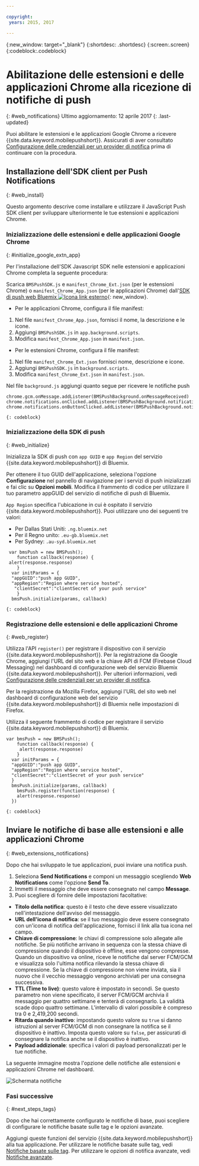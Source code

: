 ```yaml
---

copyright:
 years: 2015, 2017

---
```


{:new_window: target="_blank"}
{:shortdesc: .shortdesc}
{:screen:.screen}
{:codeblock:.codeblock}

# Abilitazione delle estensioni e delle applicazioni Chrome alla ricezione di notifiche di push
{: #web_notifications}
Ultimo aggiornamento: 12 aprile 2017
{: .last-updated}

Puoi abilitare le estensioni e le applicazioni Google Chrome a ricevere  {{site.data.keyword.mobilepushshort}}. Assicurati di aver consultato [Configurazione delle credenziali per un provider di notifica](t__main_push_config_provider.html) prima di continuare con la procedura.

## Installazione dell'SDK client per Push Notifications
{: #web_install}

Questo argomento descrive come installare e utilizzare il JavaScript Push SDK client per sviluppare ulteriormente le tue estensioni e applicazioni Chrome.

### Inizializzazione delle estensioni e delle applicazioni Google Chrome
{: #initialize_google_extn_app}

Per l'installazione dell'SDK Javascript SDK nelle estensioni e applicazioni Chrome completa la seguente procedura:

Scarica `BMSPushSDK.js` e `manifest_Chrome_Ext.json` (per le estensioni Chrome) o `manifest_Chrome_App.json` (per le applicazioni Chrome) dall'[SDK di push web Bluemix ![Icona link esterno](../../icons/launch-glyph.svg "Icona link esterno")](https://codeload.github.com/ibm-bluemix-mobile-services/bms-clientsdk-javascript-webpush/zip/master){: new_window}.



- Per le applicazioni Chrome, configura il file manifest:
 1. Nel file `manifest_Chrome_App.json`, fornisci il nome, la descrizione e le icone.
 2. Aggiungi `BMSPushSDK.js` in `app.background.scripts`.
 3. Modifica `manifest_Chrome_App.json` in `manifest.json`.

- Per le estensioni Chrome, configura il file manifest:
 1. Nel file `manifest_Chrome_Ext.json` fornisci nome, descrizione e icone.
 2. Aggiungi `BMSPushSDK.js` in `background.scripts`.
 3. Modifica `manifest_Chrome_Ext.json` in `manifest.json`.

Nel file `background.js` aggiungi quanto segue per ricevere le notifiche push 
```
chrome.gcm.onMessage.addListener(BMSPushBackground.onMessageReceived)
chrome.notifications.onClicked.addListener(BMSPushBackground.notification_onClicked);
chrome.notifications.onButtonClicked.addListener(BMSPushBackground.notifiation_buttonClicked); 
```
	{: codeblock}



### Inizializzazione della SDK di push 
{: #web_initialize}

Inizializza la SDK di push con `app GUID` e `app Region` del servizio {{site.data.keyword.mobilepushshort}} di Bluemix.  

Per ottenere il tuo GUID dell'applicazione, seleziona l'opzione **Configurazione** nel pannello di navigazione per i servizi di push inizializzati e fai clic su **Opzioni mobili**. Modifica il frammento di codice per utilizzare il tuo parametro appGUID del servizio di notifiche di push di Bluemix.

`App Region` specifica l'ubicazione in cui è ospitato il servizio {{site.data.keyword.mobilepushshort}}. Puoi utilizzare uno dei seguenti tre valori:

 - Per Dallas Stati Uniti:	 `.ng.bluemix.net`
 - Per il Regno unito:			 `.eu-gb.bluemix.net`
 - Per Sydney:		 `.au-syd.bluemix.net`

```
 var bmsPush = new BMSPush();
    function callback(response) {
 alert(response.response)
    }
  var initParams = {
  "appGUID":"push app GUID",
  "appRegion":"Region where service hosted",
   "clientSecret":"clientSecret of your push service"
    }
  bmsPush.initialize(params, callback)
```
	{: codeblock}

### Registrazione delle estensioni e delle applicazioni Chrome
{: #web_register}

Utilizza l'API `register()` per registrare il dispositivo con il servizio {{site.data.keyword.mobilepushshort}}. Per la registrazione da Google Chrome, aggiungi l'URL del sito web e la chiave API di FCM (Firebase Cloud Messaging) nel dashboard di configurazione web del servizio Bluemix {{site.data.keyword.mobilepushshort}}. Per ulteriori informazioni, vedi [Configurazione delle credenziali per un provider di notifica](t__main_push_config_provider.html). 

Per la registrazione da Mozilla Firefox, aggiungi l'URL del sito web nel dashboard di configurazione web del servizio {{site.data.keyword.mobilepushshort}} di Bluemix nelle impostazioni di Firefox.

Utilizza il seguente frammento di codice per registrare il servizio {{site.data.keyword.mobilepushshort}} di Bluemix.
```
var bmsPush = new BMSPush();
    function callback(response) {
     alert(response.response)
    }
  var initParams = {
  "appGUID":"push app GUID",
  "appRegion":"Region where service hosted",
  "clientSecret":"clientSecret of your push service"
  }
  bmsPush.initialize(params, callback)
    bmsPush.register(function(response) {
    alert(response.response)
  })
```
    {: codeblock}


## Inviare le notifiche di base alle estensioni e alle applicazioni Chrome 
{: #web_extensions_notifications}

Dopo che hai sviluppato le tue applicazioni, puoi inviare una notifica push. 

1. Seleziona **Send Notifications** e componi un messaggio scegliendo **Web Notifications** come l'opzione **Send To**. 
2. Immetti il messaggio che deve essere consegnato nel campo **Message**.
3. Puoi scegliere di fornire delle impostazioni facoltative:
  - **Titolo della notifica**: questo è il testo che deve essere visualizzato nell'intestazione dell'avviso del messaggio.
  - **URL dell'icona di notifica**: se il tuo messaggio deve essere consegnato con un'icona di notifica dell'applicazione, fornisci il link alla tua icona nel campo.
  - **Chiave di compressione**:  le chiavi di compressione solo allegate alle notifiche. Se più notifiche arrivano in sequenza con la stessa chiave di compressione quando il dispositivo è offline, esse vengono compresse. Quando un dispositivo va online, riceve le notifiche dal server FCM/GCM e visualizza solo l'ultima notifica rilevando la stessa chiave di compressione. Se la chiave di compressione non viene inviata, sia il nuovo che il vecchio messaggio vengono archiviati per una consegna successiva.
  - **TTL (Time to live)**: questo valore è impostato in secondi. Se questo parametro non viene specificato, il server FCM/GCM archivia il messaggio per quattro settimane e tenterà di consegnarlo. La validità scade dopo quattro settimane. L'intervallo di valori possibile è compreso tra 0 e 2,419,200 secondi.
  - **Ritarda quando inattivo**: impostando questo valore su `true` si danno istruzioni al server FCM/GCM di non consegnare la notifica se il dispositivo è inattivo. Imposta questo valore su `false`, per assicurati di consegnare la notifica anche se il dispositivo è inattivo.
  - **Payload addizionale**: specifica i valori di payload personalizzati per le tue notifiche.

La seguente immagine mostra l'opzione delle notifiche alle estensioni e applicazioni Chrome nel dashboard.

  ![Schermata notifiche](images/push_chrome_extns.jpg)
  
### Fasi successive
{: #next_steps_tags}

Dopo che hai correttamente configurato le notifiche di base, puoi scegliere di configurare le notifiche basate sulle tag e le opzioni avanzate.

Aggiungi queste funzioni del servizio {{site.data.keyword.mobilepushshort}} alla tua applicazione. Per utilizzare le notifiche basate sulle tag, vedi [Notifiche basate sulle tag](c_tag_basednotifications.html). Per utilizzare le opzioni di notifica avanzate, vedi [Notifiche avanzate](t_advance_badge_sound_payload.html).



